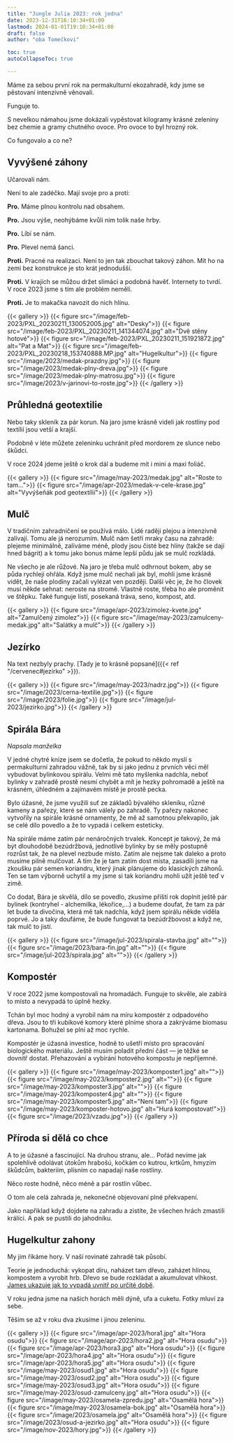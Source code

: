 ```yaml
---
title: "Jungle Julia 2023: rok jedna"
date: 2023-12-31T16:10:34+01:00
lastmod: 2024-01-01T19:10:34+01:00
draft: false
author: "oba Tomečkovi"

toc: true
autoCollapseToc: true

---
```


Máme za sebou první rok na permakulturní ekozahradě, kdy jsme se pěstovaní intenzivně věnovali.

Funguje to.

S nevelkou námahou jsme dokázali vypěstovat kilogramy krásné zeleniny bez chemie a gramy chutného ovoce. Pro ovoce to byl hrozný rok.

Co fungovalo a co ne?

<!--more-->

## Vyvýšené záhony

Učarovali nám.

Není to ale zadéčko. Mají svoje pro a proti:

**Pro.** Máme plnou kontrolu nad obsahem.

**Pro.** Jsou výše, neohýbáme kvůli nim tolik naše hrby.

**Pro.** Líbí se nám.

**Pro.** Plevel nemá šanci.

**Proti.** Pracné na realizaci. Není to jen tak zbouchat takový záhon. Mít ho na zemi bez konstrukce je sto krát jednodušší.

**Proti.** V krajích se můžou držet slimáci a podobná havěť. Internety to tvrdí. V roce 2023 jsme s tím ale problém neměli.

**Proti.** Je to makačka navozit do nich hlínu.

{{< gallery >}}
{{< figure src="/image/feb-2023/PXL_20230211_130052005.jpg" alt="Desky">}}
{{< figure src="/image/feb-2023/PXL_20230211_141344074.jpg" alt="Dvě stěny hotové">}}
{{< figure src="/image/feb-2023/PXL_20230211_151921872.jpg" alt="Pat a Mat">}}
{{< figure src="/image/feb-2023/PXL_20230218_153740888.MP.jpg" alt="Hugelkultur">}}
{{< figure src="/image/2023/medak-prazdny.jpg">}}
{{< figure src="/image/2023/medak-plny-dreva.jpg">}}
{{< figure src="/image/2023/medak-plny-matrosu.jpg">}}
{{< figure src="/image/2023/v-jarinovi-to-roste.jpg">}}
{{< /gallery >}}


## Průhledná geotextilie

Nebo taky skleník za pár korun. Na jaro jsme krásně videli jak rostliny pod textílií jsou vetší a krajší.

Podobně v léte můžete zeleninku uchránit před mordorem ze slunce nebo škůdci.

V roce 2024 jdeme ještě o krok dál a budeme mít i mini a maxi foliáč.

{{< gallery >}}
{{< figure src="/image/may-2023/medak.jpg" alt="Roste to tam...">}}
{{< figure src="/image/apr-2023/medak-v-cele-krase.jpg" alt="Vyvýšeňák pod geotextílií">}}
{{< /gallery >}}

## Mulč

V tradičním zahradničení se používá málo. Lidé raději plejou a intenzivně zalívají. Tomu ale já nerozumím. Mulč nám šetří mraky času na zahradě: plejeme minimálně, zalíváme méně, plody jsou čisté bez hlíny (takže se dají hned bágrit) a k tomu jako bonus máme lepší půdu jak se mulč rozkládá.

Ne všecho je ale růžové. Na jaro je třeba mulč odhrnout bokem, aby se půda rychleji ohřála. Když jsme mulč nechali jak byl, mohli jsme krásně vidět, že naše plodiny začali vylézat ven později. Další věc je, že ho človek musí někde sehnat: neroste na stromě. Vlastně roste, třeba ho ale proměnit ve štěpku. Také funguje listí, posekaná tráva, seno, kompost, atd.

{{< gallery >}}
{{< figure src="/image/apr-2023/zimolez-kvete.jpg" alt="Zamulčený zimolez">}}
{{< figure src="/image/may-2023/zamulceny-medak.jpg" alt="Salátky a mulč">}}
{{< /gallery >}}

## Jezírko

Na text nezbyly prachy. [Tady je to krásně popsané]({{< ref "/cervenec#jezírko" >}}).

{{< gallery >}}
{{< figure src="/image/may-2023/nadrz.jpg">}}
{{< figure src="/image/2023/cerna-textilie.jpg">}}
{{< figure src="/image/2023/folie.jpg">}}
{{< figure src="/image/jul-2023/jezirko.jpg">}}
{{< /gallery >}}

## Spirála Bára
*Napsala manželka*

V jedné chytré knize jsem se dočetla, že pokud to někdo myslí s permakulturní zahradou vážně, tak by si jako jednu z prvních věcí měl vybudovat bylinkovou spirálu. Velmi mě tato myšlenka nadchla, neboť bylinky v zahradě prostě nesmí chybět a mít je hezky pohromadě a ještě na krásném, úhledném a zajímavém místě je prostě pecka.

Bylo úžasné, že jsme využili suť ze základů bývalého skleníku, různé kameny a pařezy, které se nám válely po zahradě. Ty pařezy nakonec vytvořily na spirále krásné ornamenty, že mě až samotnou překvapilo, jak se celé dílo povedlo a že to vypadá i celkem esteticky.

Na spirále máme zatím pár nenáročných trvalek. Koncept je takový, že má být dlouhodobě bezúdržbová, jednotlivé bylinky by se měly postupně rozrůst tak, že na plevel nezbude místo. Zatím ale nejsme tak daleko a proto musíme pilně mulčovat. A tím že je tam zatím dost místa, zasadili jsme na zkoušku pár semen koriandru, který jinak plánujeme do klasických záhonů. Ten se tam výborně uchytil a my jsme si tak koriandru mohli užít ještě teď v zimě.

Co dodat, Bára je skvělá, dílo se povedlo, zkusíme příští rok doplnit ještě pár bylinek (kontryhel - alchemilka, lékořice,…) a budeme doufat, že tam za pár let bude ta divočina, která mě tak nadchla, když jsem spirálu někde viděla poprvé. Jo a taky doufáme, že bude fungovat ta bezúdržbovost a když ne, tak mulč to jistí.

{{< gallery >}}
  {{< figure src="/image/jul-2023/spirala-stavba.jpg" alt="">}}
  {{< figure src="/image/2023/bara-fin.jpg" alt="">}}
  {{< figure src="/image/jul-2023/spirala.jpg" alt="">}}
{{< /gallery >}}

## Kompostér

V roce 2022 jsme kompostovali na hromadách. Funguje to skvěle, ale zabírá to místo a nevypadá to úplně hezky.

Tchán byl moc hodný a vyrobil nám na míru kompostér z odpadového dřeva. Jsou to tři kubíkové komory které plníme shora a zakrýváme biomasu kartonama. Bohužel se plní až moc rychle.

Kompostér je úžasná investice, hodně to ušetří místo pro spracování biologického materiálu. Ještě musím poladit přední část — je těžké se dovnitř dostat. Přehazování a vybírání hotového kompostu je nepříjemné.

{{< gallery >}}
  {{< figure src="/image/may-2023/komposter1.jpg" alt="">}}
  {{< figure src="/image/may-2023/komposter2.jpg" alt="">}}
  {{< figure src="/image/may-2023/komposter3.jpg" alt="">}}
  {{< figure src="/image/may-2023/komposter4.jpg" alt="">}}
  {{< figure src="/image/may-2023/komposter5.jpg" alt="Neni tam">}}
  {{< figure src="/image/may-2023/komposter-hotovo.jpg" alt="Hurá kompostovat!">}}
  {{< figure src="/image/2023/vzadu.jpg">}}
{{< /gallery >}}


## Příroda si dělá co chce

A to je úžasné a fascinující. Na druhou stranu, ale... Pořád nevíme jak spolehlivě odolávat útokům hrabošú, kočkám co kutrou, krtkům, hmyzím škůdcům, bakteriím, plísním co napadají naše rostliny.

Něco roste hodně, něco méně a pár rostlin vůbec.

O tom ale celá zahrada je, nekonečné objevovaní plné překvapení.

Jako napřiklad když dojdete na zahradu a zistíte, že všechen hrách zmastili králíci. A pak se pustili do jahodníku.


## Hugelkultur zahony

My jim říkáme hory. V naší rovinaté zahradě tak působí.

Teorie je jednoduchá: vykopat díru, naházet tam dřevo, zaházet hlínou, kompostem a vyrobit hrb. Dřevo se bude rozkládat a akumulovat vlhkost. [James ukazuje jak to vypadá uvnitř po určité době](https://www.youtube.com/watch?v=JbJIZsVdGxU).

V roku jedna jsme na našich horách měli dýně, ufa a cuketu. Fotky mluví za sebe.

Těším se až v roku dva zkusíme i jinou zeleninu.

{{< gallery >}}
{{< figure src="/image/apr-2023/hora1.jpg" alt="Hora osudu">}}
{{< figure src="/image/apr-2023/hora2.jpg" alt="Hora osudu">}}
{{< figure src="/image/apr-2023/hora3.jpg" alt="Hora osudu">}}
{{< figure src="/image/apr-2023/hora4.jpg" alt="Hora osudu">}}
{{< figure src="/image/apr-2023/hora5.jpg" alt="Hora osudu">}}
{{< figure src="/image/may-2023/osud1.jpg" alt="Hora osudu">}}
{{< figure src="/image/may-2023/osud2.jpg" alt="Hora osudu">}}
{{< figure src="/image/may-2023/osud3.jpg" alt="Hora osudu">}}
{{< figure src="/image/may-2023/osud-zamulceny.jpg" alt="Hora osudu">}}
{{< figure src="/image/may-2023/osamela-zpredu.jpg" alt="Osamělá hora">}}
{{< figure src="/image/may-2023/osamela-bok.jpg" alt="Osamělá hora">}}
{{< figure src="/image/2023/osamela.jpg" alt="Osamělá hora">}}
{{< figure src="/image/2023/osud-a-jezirko.jpg" alt="Hora osudu">}}
{{< figure src="/image/nov-2023/hory.jpg">}}
{{< /gallery >}}
